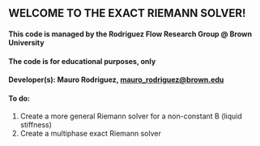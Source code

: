 ## WELCOME TO THE EXACT RIEMANN SOLVER!

#### This code is managed by the Rodriguez Flow Research Group @ Brown University
#### The code is for educational purposes, only

#### Developer(s): Mauro Rodriguez, mauro_rodriguez@brown.edu

#### To do: 
1. Create a more general Riemann solver for a non-constant B (liquid stiffness)
2. Create a multiphase exact Riemann solver

